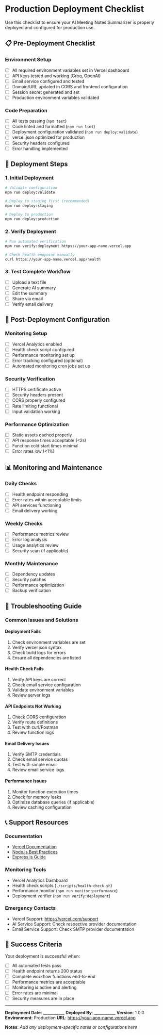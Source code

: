 # Production Deployment Checklist

Use this checklist to ensure your AI Meeting Notes Summarizer is properly deployed and configured for production use.

## 📋 Pre-Deployment Checklist

### Environment Setup
- [ ] All required environment variables set in Vercel dashboard
- [ ] API keys tested and working (Groq, OpenAI)
- [ ] Email service configured and tested
- [ ] Domain/URL updated in CORS and frontend configuration
- [ ] Session secret generated and set
- [ ] Production environment variables validated

### Code Preparation
- [ ] All tests passing (`npm test`)
- [ ] Code linted and formatted (`npm run lint`)
- [ ] Deployment configuration validated (`npm run deploy:validate`)
- [ ] vercel.json optimized for production
- [ ] Security headers configured
- [ ] Error handling implemented

## 🚀 Deployment Steps

### 1. Initial Deployment
```bash
# Validate configuration
npm run deploy:validate

# Deploy to staging first (recommended)
npm run deploy:staging

# Deploy to production
npm run deploy:production
```

### 2. Verify Deployment
```bash
# Run automated verification
npm run verify:deployment https://your-app-name.vercel.app

# Check health endpoint manually
curl https://your-app-name.vercel.app/health
```

### 3. Test Complete Workflow
- [ ] Upload a text file
- [ ] Generate AI summary
- [ ] Edit the summary
- [ ] Share via email
- [ ] Verify email delivery

## 🔧 Post-Deployment Configuration

### Monitoring Setup
- [ ] Vercel Analytics enabled
- [ ] Health check script configured
- [ ] Performance monitoring set up
- [ ] Error tracking configured (optional)
- [ ] Automated monitoring cron jobs set up

### Security Verification
- [ ] HTTPS certificate active
- [ ] Security headers present
- [ ] CORS properly configured
- [ ] Rate limiting functional
- [ ] Input validation working

### Performance Optimization
- [ ] Static assets cached properly
- [ ] API response times acceptable (<2s)
- [ ] Function cold start times minimal
- [ ] Error rates low (<1%)

## 📊 Monitoring and Maintenance

### Daily Checks
- [ ] Health endpoint responding
- [ ] Error rates within acceptable limits
- [ ] API services functioning
- [ ] Email delivery working

### Weekly Checks
- [ ] Performance metrics review
- [ ] Error log analysis
- [ ] Usage analytics review
- [ ] Security scan (if applicable)

### Monthly Maintenance
- [ ] Dependency updates
- [ ] Security patches
- [ ] Performance optimization
- [ ] Backup verification

## 🚨 Troubleshooting Guide

### Common Issues and Solutions

#### Deployment Fails
1. Check environment variables are set
2. Verify vercel.json syntax
3. Check build logs for errors
4. Ensure all dependencies are listed

#### Health Check Fails
1. Verify API keys are correct
2. Check email service configuration
3. Validate environment variables
4. Review server logs

#### API Endpoints Not Working
1. Check CORS configuration
2. Verify route definitions
3. Test with curl/Postman
4. Review function logs

#### Email Delivery Issues
1. Verify SMTP credentials
2. Check email service quotas
3. Test with simple email
4. Review email service logs

#### Performance Issues
1. Monitor function execution times
2. Check for memory leaks
3. Optimize database queries (if applicable)
4. Review caching configuration

## 📞 Support Resources

### Documentation
- [Vercel Documentation](https://vercel.com/docs)
- [Node.js Best Practices](https://nodejs.org/en/docs/guides/)
- [Express.js Guide](https://expressjs.com/en/guide/)

### Monitoring Tools
- Vercel Analytics Dashboard
- Health check scripts (`./scripts/health-check.sh`)
- Performance monitor (`npm run monitor:performance`)
- Deployment verifier (`npm run verify:deployment`)

### Emergency Contacts
- Vercel Support: https://vercel.com/support
- AI Service Support: Check respective provider documentation
- Email Service Support: Check SMTP provider documentation

## 🎯 Success Criteria

Your deployment is successful when:
- [ ] All automated tests pass
- [ ] Health endpoint returns 200 status
- [ ] Complete workflow functions end-to-end
- [ ] Performance metrics are acceptable
- [ ] Monitoring is active and alerting
- [ ] Error rates are minimal
- [ ] Security measures are in place

---

**Deployment Date**: ___________
**Deployed By**: ___________
**Version**: 1.0.0
**Environment**: Production
**URL**: https://your-app-name.vercel.app

**Notes**:
_Add any deployment-specific notes or configurations here_